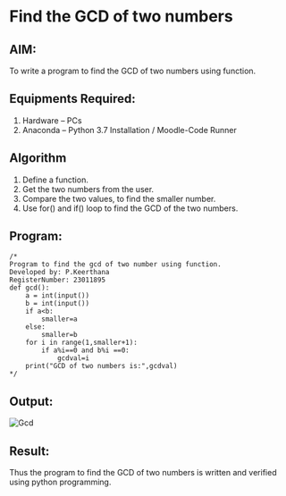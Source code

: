 # Find the GCD of two numbers

## AIM:
To write a program to find the GCD of two numbers using function.

## Equipments Required:
1. Hardware – PCs
2. Anaconda – Python 3.7 Installation / Moodle-Code Runner

## Algorithm
1. Define a function.
2. Get the two numbers from the user.
3. Compare the two values, to find the smaller number.
4. Use for() and if() loop to find the GCD of the two numbers.

## Program:
```
/*
Program to find the gcd of two number using function.
Developed by: P.Keerthana
RegisterNumber: 23011895
def gcd():
    a = int(input())
    b = int(input())
    if a<b:
        smaller=a
    else:
        smaller=b
    for i in range(1,smaller+1):
        if a%i==0 and b%i ==0:
            gcdval=i
    print("GCD of two numbers is:",gcdval)
*/
```

## Output:
![Gcd](https://github.com/keerthanapillaram/GCD-of-two-numbers/assets/145743072/e5c4e1d3-89dc-4e7c-8abb-377a747a8ec1)



## Result:
Thus the program to find the GCD of two numbers is written and verified using python programming.
